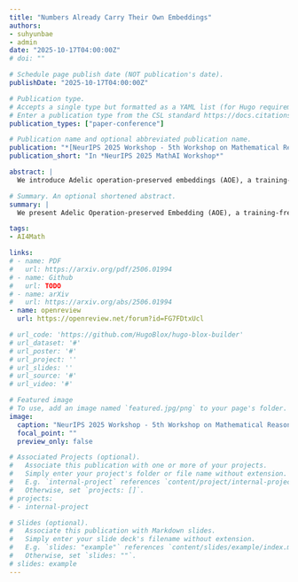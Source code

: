 ```yaml
---
title: "Numbers Already Carry Their Own Embeddings"
authors:
- suhyunbae
- admin
date: "2025-10-17T04:00:00Z"
# doi: ""

# Schedule page publish date (NOT publication's date).
publishDate: "2025-10-17T04:00:00Z"

# Publication type.
# Accepts a single type but formatted as a YAML list (for Hugo requirements).
# Enter a publication type from the CSL standard https://docs.citationstyles.org/en/stable/specification.html#appendix-iii-types
publication_types: ["paper-conference"]

# Publication name and optional abbreviated publication name.
publication: "*[NeurIPS 2025 Workshop - 5th Workshop on Mathematical Reasoning and AI](https://mathai2025.github.io/)*"
publication_short: "In *NeurIPS 2025 MathAI Workshop*"

abstract: |
  We introduce Adelic operation-preserved embeddings (AOE), a training-free representation that captures both a number’s real value and its modular (p-adic) signatures. This construction preserves additive and multiplicative structure by design, turning numerical input into embeddings that “speak in the language of mathematics.” Unlike prior approaches that rely on task-specific retraining, AOE is plug-and-play and drop seamlessly into existing architectures. On algebraic combinatorics benchmarks, it delivers consistent gains—including the first-ever perfect accuracy on the Weaving Pattern task—while suggesting a principled path forward for overcoming the long-standing “number problem” in AI.

# Summary. An optional shortened abstract.
summary: |
  We present Adelic Operation-preserved Embedding (AOE), a training-free numerical representation that combines real and p-adic components to preserve additive and multiplicative structure, dropping seamlessly into standard Transformers.

tags:
- AI4Math

links:
# - name: PDF
#   url: https://arxiv.org/pdf/2506.01994
# - name: Github
#   url: TODO
# - name: arXiv
#   url: https://arxiv.org/abs/2506.01994
- name: openreview
  url: https://openreview.net/forum?id=FG7FDtxUcl

# url_code: 'https://github.com/HugoBlox/hugo-blox-builder'
# url_dataset: '#'
# url_poster: '#'
# url_project: ''
# url_slides: ''
# url_source: '#'
# url_video: '#'

# Featured image
# To use, add an image named `featured.jpg/png` to your page's folder. 
image:
  caption: "NeurIPS 2025 Workshop - 5th Workshop on Mathematical Reasoning and AI: **[Website](https://mathai2025.github.io/)**"
  focal_point: ""
  preview_only: false

# Associated Projects (optional).
#   Associate this publication with one or more of your projects.
#   Simply enter your project's folder or file name without extension.
#   E.g. `internal-project` references `content/project/internal-project/index.md`.
#   Otherwise, set `projects: []`.
# projects:
# - internal-project

# Slides (optional).
#   Associate this publication with Markdown slides.
#   Simply enter your slide deck's filename without extension.
#   E.g. `slides: "example"` references `content/slides/example/index.md`.
#   Otherwise, set `slides: ""`.
# slides: example
---
```


<!-- {{% callout note %}}
Create your slides in Markdown - click the *Slides* button to check out the example.
{{% /callout %}} -->

<!-- Add the publication's **full text** or **supplementary notes** here. You can use rich formatting such as including [code, math, and images](https://docs.hugoblox.com/content/writing-markdown-latex/). -->
